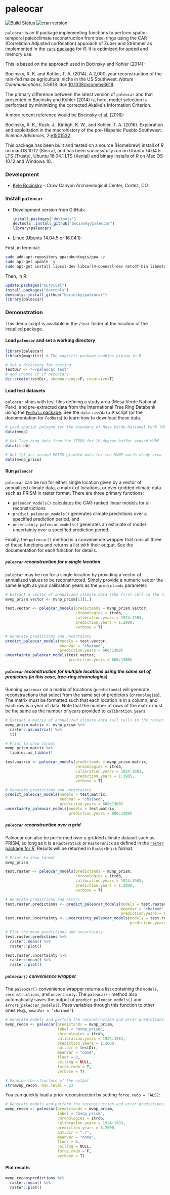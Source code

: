 
paleocar
========

[![Build Status](https://api.travis-ci.org/bocinsky/paleocar.png)](https://travis-ci.org/bocinsky/paleocar) <!-- [![rstudio mirror downloads](http://cranlogs.r-pkg.org/badges/grand-total/paleocar)](https://github.com/metacran/cranlogs.app) --> [![cran version](http://www.r-pkg.org/badges/version/paleocar)](https://cran.r-project.org/package=paleocar)

`paleocar` is an *R* package implementing functions to perform spatio-temporal paleoclimate reconstruction from tree-rings using the CAR (Correlation Adjusted corRelation) approach of Zuber and Strimmer as implemented in the [`care` package](https://CRAN.R-project.org/package=care) for *R*. It is optimized for speed and memory use.

This is based on the approach used in Bocinsky and Kohler (2014):

Bocinsky, R. K. and Kohler, T. A. (2014). A 2,000-year reconstruction of the rain-fed maize agricultural niche in the US Southwest. *Nature Communications*, 5:5618. doi: [10.1038/ncomms6618](http://www.nature.com/ncomms/2014/141204/ncomms6618/full/ncomms6618.html).

The primary difference between the latest version of `paleocar` and that presented in Bocinsky and Kohler (2014) is, here, model selection is performed by minimizing the corrected Akaike's Information Criterion.

A more recent reference would be Bocinsky et al. (2016):

Bocinsky, R. K., Rush, J., Kintigh, K. W., and Kohler, T. A. (2016). Exploration and exploitation in the macrohistory of the pre-Hispanic Pueblo Southwest. *Science Advances*, 2:[e1501532](http://advances.sciencemag.org/content/2/4/e1501532).

This package has been built and tested on a source (Homebrew) install of *R* on macOS 10.12 (Sierra), and has been successfully run on Ubuntu 14.04.5 LTS (Trusty), Ubuntu 16.04.1 LTS (Xenial) and binary installs of *R* on Mac OS 10.12 and Windows 10.

### Development

-   [Kyle Bocinsky](http://bocinsky.io) - Crow Canyon Archaeological Center, Cortez, CO

### Install `paleocar`

-   Development version from GitHub:

    ``` r
    install.packages("devtools")
    devtools::install_github("bocinsky/paleocar")
    library(paleocar)
    ```

-   Linux (Ubuntu 14.04.5 or 16.04.1):

First, in terminal:

``` bash
sudo add-apt-repository ppa:ubuntugis/ppa -y
sudo apt-get update -q
sudo apt-get install libssl-dev libcurl4-openssl-dev netcdf-bin libnetcdf-dev gdal-bin libgdal-dev
```

Then, in R:

``` r
update.packages("survival")
install.packages("devtools")
devtools::install_github("bocinsky/paleocar")
library(paleocar)
```

### Demonstration

This demo script is available in the `/inst` folder at the location of the installed package.

#### Load `paleocar` and set a working directory

``` r
library(paleocar)
library(magrittr) # The magrittr package enables piping in R.

# Set a directory for testing
testDir <- "~/paleocar Test"
# and create it if necessary
dir.create(testDir, showWarnings=F, recursive=T)
```

#### Load test datasets

`paleocar` ships with test files defining a study area (Mesa Verde National Park), and pre-extracted data from the International Tree Ring Databank using the [`FedData` package](https://github.com/bocinsky/FedData). See the `data-raw/data.R` script (or the documentation for `FedData`) to learn how to download these data.

``` r
# Load spatial polygon for the boundary of Mesa Verde National Park (MVNP) in southwestern Colorado:
data(mvnp)

# Get Tree-ring data from the ITRDB for 10-degree buffer around MVNP
data(itrdb)

# Get 1/3 arc-second PRISM gridded data for the MVNP north study area
data(mvnp_prism)
```

#### Run `paleocar`

`paleocar` can be run for either single location given by a vector of annualized climate data, a matrix of locations, or over gridded climate data such as PRISM in raster format. There are three primary functions:

-   `paleocar_models()` calculates the CAR-ranked linear models for all reconstructions
-   `predict_paleocar_models()` generates climate predictions over a specified prediction period, and
-   `uncertainty_paleocar_models()` generates an estimate of model uncertainty over a specified prediction period.

Finally, the `paleocar()` method is a convenience wrapper that runs all three of these functions and returns a list with their output. See the documentation for each function for details.

##### `paleocar` reconstruction for a single location

`paleocar` may be run for a single location by providing a vector of annualized values to be reconstructed. Simply provide a numeric vector the same length as your calibration years as the `predictands` parameter.

``` r
# Extract a vector of annualized climate data (the first cell in the raster)
mvnp_prism.vector <- mvnp_prism[1][1,]

test.vector <- paleocar_models(predictands = mvnp_prism.vector,
                               chronologies = itrdb,
                               calibration.years = 1924:1983,
                               prediction.years = 1:2000,
                               verbose = T)

# Generate predictions and uncertainty                              
predict_paleocar_models(models = test.vector,
                        meanVar = "chained",
                        prediction.years = 600:1300)
uncertainty_paleocar_models(test.vector,
                            prediction.years = 600:1300)
```

##### `paleocar` reconstruction for multiple locations using the same set of predictors (in this case, tree-ring chronologies)

Running `paleocar` on a matrix of locations (`predictands`) will generate reconstructions that select from the same set of predictors (`chronologies`). The matrix must be formatted such that each location is in a column, and each row is a year of data. Note that the number of rows of the matrix must be the same as the number of years provided to `calibration.years`.

``` r
# Extract a matrix of annualized climate data (all cells in the raster)
mvnp_prism.matrix <- mvnp_prism %>%
  raster::as.matrix() %>% 
  t()

# Print to show format
mvnp_prism.matrix %>% 
  tibble::as_tibble()

test.matrix <- paleocar_models(predictands = mvnp_prism.matrix,
                               chronologies = itrdb,
                               calibration.years = 1924:1983,
                               prediction.years = 1:1985,
                               verbose = T)

# Generate predictions and uncertainty
predict_paleocar_models(models = test.matrix,
                        meanVar = "chained",
                        prediction.years = 600:1300)
uncertainty_paleocar_models(models = test.matrix,
                            prediction.years = 600:1300)
```

##### `paleocar` reconstruction over a grid

Paleocar can also be performed over a gridded climate dataset such as PRISM, so long as it is a `RasterStack` or `RasterBrick` as defined in the [`raster` package for *R*](https://CRAN.R-project.org/package=raster). Results will be returned in `RasterBrick` format.

``` r
# Print to show format
mvnp_prism

test.raster <- paleocar_models(predictands = mvnp_prism,
                               chronologies = itrdb,
                               calibration.years = 1924:1983,
                               prediction.years = 1:2000,
                               verbose = T)

# Generate predictions and errors
test.raster.predictions <- predict_paleocar_models(models = test.raster,
                                                   meanVar = "chained",
                                                   prediction.years = 600:1300)
test.raster.uncertainty <- uncertainty_paleocar_models(models = test.raster,
                                                       prediction.years = 600:1300)

# Plot the mean predictions and uncertainty
test.raster.predictions %>% 
  raster::mean() %>% 
  raster::plot()

test.raster.uncertainty %>% 
  raster::mean() %>% 
  raster::plot()
```

##### `paleocar()` convenience wrapper

The `paleocar()` convenience wrapper returns a list containing the `models`, `reconstructions`, and `uncertainty`. The `paleocar()` method also automatically saves the output of `predict_paleocar_models()` and `errors_paleocar_models()`. Pass variables through this function to other ones (e.g., `meanVar = "chained"`).

``` r
# Generate models and perform the reconstruction and error predictions.
mvnp_recon <- paleocar(predictands = mvnp_prism,
                       label = "mvnp_prism",
                       chronologies = itrdb,
                       calibration.years = 1924:1983,
                       prediction.years = 1:2000,
                       out.dir = testDir,
                       meanVar = "none",
                       floor = 0,
                       ceiling = NULL,
                       force.redo = T,
                       verbose = T)

# Examine the structure of the output
str(mvnp_recon, max.level = 2)
```

You can quickly load a prior reconstruction by setting `force.redo = FALSE`:

``` r
# Generate models and perform the reconstruction and error predictions.
mvnp_recon <- paleocar(predictands = mvnp_prism,
                       label = "mvnp_prism",
                       chronologies = itrdb,
                       calibration.years = 1924:1983,
                       prediction.years = 1:2000,
                       out.dir = "./",
                       meanVar = "none",
                       floor = 0,
                       ceiling = NULL,
                       force.redo = F,
                       verbose = T)
```

#### Plot results

``` r
mvnp_recon$predictions %>%
  raster::mean() %>%
  raster::plot()
```
